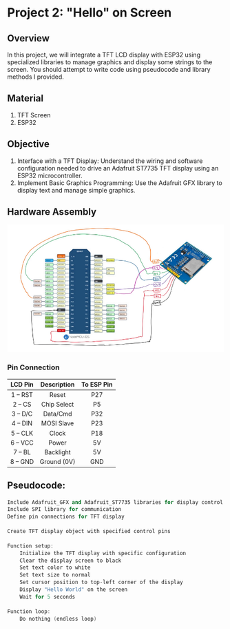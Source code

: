 # Project 2: "Hello" on Screen

## Overview

In this project, we will integrate a TFT LCD display with ESP32 using specialized libraries to manage graphics and display some strings to the screen. You should attempt to write code using pseudocode and library methods I provided. 

## Material

1. TFT Screen
2. ESP32

## Objective

1. Interface with a TFT Display: Understand the wiring and software configuration needed to drive an Adafruit ST7735 TFT display using an ESP32 microcontroller.
2. Implement Basic Graphics Programming: Use the Adafruit GFX library to display text and manage simple graphics.

## Hardware Assembly

<img src="https://raw.githubusercontent.com/matoanbach/Starter-Kit/main/pics/p2.png">

### Pin Connection

| LCD Pin | Description | To ESP Pin |
| :-----: | :---------: | :--------: |
| 1 – RST |    Reset    |    P27     |
| 2 – CS  | Chip Select |     P5     |
| 3 – D/C |  Data/Cmd   |    P32     |
| 4 – DIN | MOSI Slave  |    P23     |
| 5 – CLK |    Clock    |    P18     |
| 6 – VCC |    Power    |     5V     |
| 7 – BL  |  Backlight  |     5V     |
| 8 – GND | Ground (0V) |    GND     |

## Pseudocode:

```cpp
Include Adafruit_GFX and Adafruit_ST7735 libraries for display control
Include SPI library for communication
Define pin connections for TFT display

Create TFT display object with specified control pins

Function setup:
    Initialize the TFT display with specific configuration
    Clear the display screen to black
    Set text color to white
    Set text size to normal
    Set cursor position to top-left corner of the display
    Display "Hello World" on the screen
    Wait for 5 seconds

Function loop:
    Do nothing (endless loop)
```
